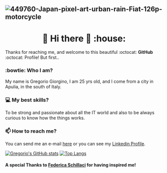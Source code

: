 
![449760-Japan-pixel-art-urban-rain-Fiat-126p-motorcycle](https://user-images.githubusercontent.com/29749458/221401494-7e4fd272-1670-4f13-ba58-6291861434d9.jpg)
--- 
<h1 align="center"> 👋 Hi there 👋 :house: </h1>

Thanks for reaching me, and welcome to this beautiful :octocat: **GitHub** :octocat: Profile!
But first..

### :bowtie: Who I am? 
My name is Gregorio Giorgino, I am 25 yrs old, and I come from a city in Apulia, in the south of Italy.

### :computer: My best skills? 
To be strong and passionate about all the IT world and also to be always curious to know how the things works.

### 📫 How to reach me? 
You can send me an e-mail [here](mailto:giorgino.greg@gmail.com) or you can see my [Linkedin Profile](https://www.linkedin.com/in/gregorio-giorgino-752759140).
<!--
**giorginogreg/giorginogreg** is a ✨ _special_ ✨ repository because its `README.md` (this file) appears on your GitHub profile.

Here are some ideas to get you started:

- 🔭 I’m currently working on ...
- 🌱 I’m currently learning ...
- 👯 I’m looking to collaborate on ...
- 🤔 I’m looking for help with ...
- 💬 Ask me about ...
- 📫 How to reach me: ...
- 😄 Pronouns: ...
- ⚡ Fun fact: ...
-->
[![Gregorio's GitHub stats](https://github-readme-stats.vercel.app/api?username=giorginogreg&count_private=true&show_icons=true&theme=dracula&include_all_commits=true&hide=stars)](https://github.com/anuraghazra/github-readme-stats)
[![Top Langs](https://github-readme-stats.vercel.app/api/top-langs/?username=giorginogreg&hide=cplusplus&layout=compact)](https://github.com/anuraghazra/github-readme-stats)

#### A special Thanks to [Federica Schillaci](https://www.linkedin.com/in/federica-schillaci/) for having inspired me!
